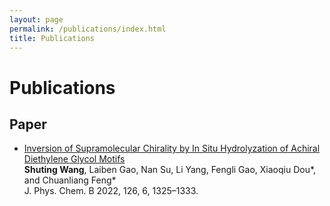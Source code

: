 ```yaml
---
layout: page
permalink: /publications/index.html
title: Publications
---
```


# Publications


## Paper

- [Inversion of Supramolecular Chirality by In Situ Hydrolyzation of Achiral Diethylene Glycol Motifs](https://doi.org/10.1021/acs.jpcb.1c10018)<br>**Shuting Wang**,  Laiben Gao, Nan Su, Li Yang, Fengli Gao, Xiaoqiu Dou*, and Chuanliang Feng*<br>J. Phys. Chem. B 2022, 126, 6, 1325–1333.<br>

